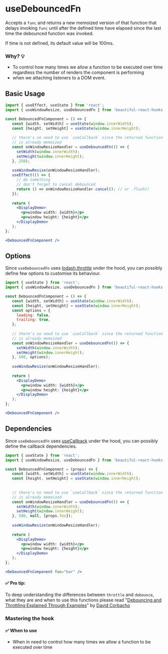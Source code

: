 # useDebouncedFn

Accepts a `func` and returns a new memoized version of that function that delays invoking `func` until after the defined 
time have elapsed since the last time the debounced function was invoked.

If time is not defined, its default value will be 100ms.

### Why? 💡

- To control how many times we allow a function to be executed over time regardless the number of renders the component 
is performing
- when we attaching listeners to a DOM event.

## Basic Usage

```jsx harmony
import { useEffect, useState } from 'react'; 
import { useWindowResize, useDebouncedFn } from 'beautiful-react-hooks'; 

const DebouncedFnComponent = () => {
   const [width, setWidth] = useState(window.innerWidth);
   const [height, setHeight] = useState(window.innerHeight);
   
   // there's no need to use `useCallback` since the returned function 
   // is already memoized
   const onWindowResizeHandler = useDebouncedFn(() => {
     setWidth(window.innerWidth);
     setHeight(window.innerHeight);
   }, 250);
   
   useWindowResize(onWindowResizeHandler);
   useEffect(() => {
     // do something
     // don't forget to cancel debounced
     return () => onWindowResizeHandler.cancel(); // or .flush()
   });
      
   return (
     <DisplayDemo>
       <p>window width: {width}</p>
       <p>window height: {height}</p>
     </DisplayDemo>
   );
};

<DebouncedFnComponent />
```

## Options

Since `useDebouncedFn` uses [lodash.throttle](https://www.npmjs.com/package/lodash.throttle) 
under the hood, you can possibly define few options to customise its behaviour.

```jsx harmony
import { useState } from 'react'; 
import { useWindowResize, useDebouncedFn } from 'beautiful-react-hooks'; 

const DebouncedFnComponent = () => {
   const [width, setWidth] = useState(window.innerWidth);
   const [height, setHeight] = useState(window.innerHeight);
   const options = {
     leading: false,
     trailing: true,
   };
   
   // there's no need to use `useCallback` since the returned function 
   // is already memoized
   const onWindowResizeHandler = useDebouncedFn(() => {
     setWidth(window.innerWidth);
     setHeight(window.innerHeight);
   }, 500, options);
   
   useWindowResize(onWindowResizeHandler);
      
   return (
     <DisplayDemo>
       <p>window width: {width}</p>
       <p>window height: {height}</p>
     </DisplayDemo>
   );
};

<DebouncedFnComponent />
```

## Dependencies

Since `useDebouncedFn` uses [useCallback](https://reactjs.org/docs/hooks-reference.html#usecallback) 
under the hood, you can possibly define the callback dependencies.

```jsx harmony
import { useState } from 'react'; 
import { useWindowResize, useDebouncedFn } from 'beautiful-react-hooks'; 

const DebouncedFnComponent = (props) => {
   const [width, setWidth] = useState(window.innerWidth);
   const [height, setHeight] = useState(window.innerHeight);
   
   
   // there's no need to use `useCallback` since the returned function 
   // is already memoized
   const onWindowResizeHandler = useDebouncedFn(() => {
     setWidth(window.innerWidth);
     setHeight(window.innerHeight);
   }, 500, null, [props.foo]);
   
   useWindowResize(onWindowResizeHandler);
      
   return (
     <DisplayDemo>
       <p>window width: {width}</p>
       <p>window height: {height}</p>
     </DisplayDemo>
   );
};

<DebouncedFnComponent foo="bar" />
```

#### ✅ Pro tip:

To deep understanding the differences between `throttle` and `debounce`, what they are and when to use this functions 
please read "[Debouncing and Throttling Explained Through Examples](https://css-tricks.com/debouncing-throttling-explained-examples/)"
by [David Corbacho](https://twitter.com/dcorbacho)


### Mastering the hook

#### ✅ When to use
 
- When in need to control how many times we allow a function to be executed over time


